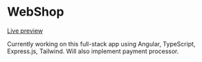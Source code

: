 # WebShop
[Live preview](https://peppy-chebakia-da1aca.netlify.app/)

Currently working on this full-stack app using Angular, TypeScript, Express.js, Tailwind. Will also implement payment processor.
